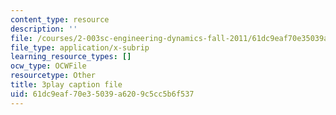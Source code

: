 ```yaml
---
content_type: resource
description: ''
file: /courses/2-003sc-engineering-dynamics-fall-2011/61dc9eaf70e35039a6209c5cc5b6f537_cecD1w3-SD0.vtt
file_type: application/x-subrip
learning_resource_types: []
ocw_type: OCWFile
resourcetype: Other
title: 3play caption file
uid: 61dc9eaf-70e3-5039-a620-9c5cc5b6f537
---
```

